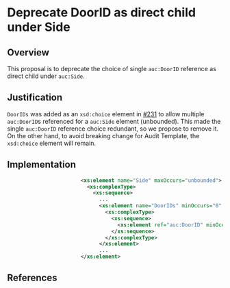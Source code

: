 # Deprecate DoorID as direct child under Side

## Overview

This proposal is to deprecate the choice of single `auc:DoorID` reference as direct child under `auc:Side`.

## Justification

`DoorIDs` was added as an `xsd:choice` element in [#231](https://github.com/BuildingSync/schema/pull/231) to allow multiple `auc:DoorID`s referenced for a `auc:Side` element (unbounded). This made the single `auc:DoorID` reference choice redundant, so we propose to remove it.
On the other hand, to avoid breaking change for Audit Template, the `xsd:choice` element will remain.

## Implementation

```xml
                        <xs:element name="Side" maxOccurs="unbounded">
                          <xs:complexType>
                            <xs:sequence>
                              ...
                              <xs:element name="DoorIDs" minOccurs="0" maxOccurs="1">
                                <xs:complexType>
                                  <xs:sequence>
                                    <xs:element ref="auc:DoorID" minOccurs="0" maxOccurs="unbounded"/>
                                  </xs:sequence>
                                </xs:complexType>
                              </xs:element>
                              ...
                        </xs:element>
```

## References
